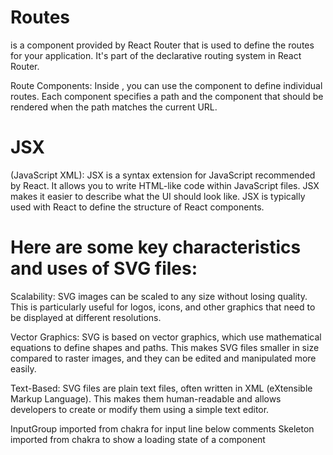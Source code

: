 # Routes

<Routes> is a component provided by React Router that is used to define the routes for your application. It's part of the declarative routing system in React Router.

Route Components:
Inside <Routes>, you can use the <Route> component to define individual routes. Each <Route> component specifies a path and the component that should be rendered when the path matches the current URL.

# JSX

(JavaScript XML): JSX is a syntax extension for JavaScript recommended by React. It allows you to write HTML-like code within JavaScript files. JSX makes it easier to describe what the UI should look like. JSX is typically used with React to define the structure of React components.

# Here are some key characteristics and uses of SVG files:

Scalability: SVG images can be scaled to any size without losing quality. This is particularly useful for logos, icons, and other graphics that need to be displayed at different resolutions.

Vector Graphics: SVG is based on vector graphics, which use mathematical equations to define shapes and paths. This makes SVG files smaller in size compared to raster images, and they can be edited and manipulated more easily.

Text-Based: SVG files are plain text files, often written in XML (eXtensible Markup Language). This makes them human-readable and allows developers to create or modify them using a simple text editor.

InputGroup imported from chakra for input line below comments
Skeleton imported from chakra to show a loading state of a component
